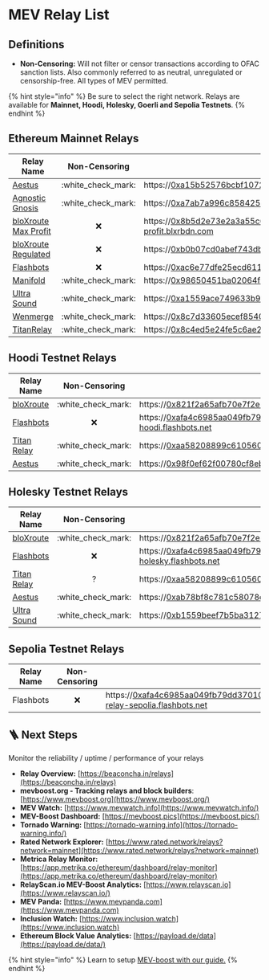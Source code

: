 # MEV Relay List

## Definitions

* **Non-Censoring:** Will not filter or censor transactions according to OFAC sanction lists. Also commonly referred to as neutral, unregulated or censorship-free. All types of MEV permitted.

{% hint style="info" %}
Be sure to select the right network. Relays are available for **Mainnet, Hoodi, Holesky, Goerli and Sepolia Testnets**.
{% endhint %}

## Ethereum Mainnet Relays

| Relay Name                                                                                                |     Non-Censoring    | URL                                                                                                                                         |
| --------------------------------------------------------------------------------------------------------- | :------------------: | ------------------------------------------------------------------------------------------------------------------------------------------- |
| [Aestus](https://aestus.live)                                                                             | :white\_check\_mark: | https://0xa15b52576bcbf1072f4a011c0f99f9fb6c66f3e1ff321f11f461d15e31b1cb359caa092c71bbded0bae5b5ea401aab7e@aestus.live                      |
| [Agnostic Gnosis](https://agnostic-relay.net)                                                             | :white\_check\_mark: | https://0xa7ab7a996c8584251c8f925da3170bdfd6ebc75d50f5ddc4050a6fdc77f2a3b5fce2cc750d0865e05d7228af97d69561@agnostic-relay.net               |
| [bloXroute Max Profit](https://docs.bloxroute.com/the-merge-eth2.0/mev-relay-instructions-for-validators) |          :x:         | https://0x8b5d2e73e2a3a55c6c87b8b6eb92e0149a125c852751db1422fa951e42a09b82c142c3ea98d0d9930b056a3bc9896b8f@bloxroute.max-profit.blxrbdn.com |
| [bloXroute Regulated](https://docs.bloxroute.com/the-merge-eth2.0/mev-relay-instructions-for-validators)  |          :x:         | https://0xb0b07cd0abef743db4260b0ed50619cf6ad4d82064cb4fbec9d3ec530f7c5e6793d9f286c4e082c0244ffb9f2658fe88@bloxroute.regulated.blxrbdn.com  |
| [Flashbots](https://boost.flashbots.net)                                                                  |          :x:         | https://0xac6e77dfe25ecd6110b8e780608cce0dab71fdd5ebea22a16c0205200f2f8e2e3ad3b71d3499c54ad14d6c21b41a37ae@boost-relay.flashbots.net        |
| [Manifold](https://mainnet-relay.securerpc.com)                                                           | :white\_check\_mark: | https://0x98650451ba02064f7b000f5768cf0cf4d4e492317d82871bdc87ef841a0743f69f0f1eea11168503240ac35d101c9135@mainnet-relay.securerpc.com      |
| [Ultra Sound](https://relay.ultrasound.money)                                                             | :white\_check\_mark: | https://0xa1559ace749633b997cb3fdacffb890aeebdb0f5a3b6aaa7eeeaf1a38af0a8fe88b9e4b1f61f236d2e64d95733327a62@relay.ultrasound.money           |
| [Wenmerge](https://relay.wenmerge.com)                                                                    | :white\_check\_mark: | https://0x8c7d33605ecef85403f8b7289c8058f440cbb6bf72b055dfe2f3e2c6695b6a1ea5a9cd0eb3a7982927a463feb4c3dae2@relay.wenmerge.com               |
| [TitanRelay](https://titanrelay.xyz)                                                                      | :white\_check\_mark: | https://0x8c4ed5e24fe5c6ae21018437bde147693f68cda427cd1122cf20819c30eda7ed74f72dece09bb313f2a1855595ab677d@titanrelay.xyz                   |

## Hoodi Testnet Relays

| Relay Name                             |     Non-Censoring    | URL                                                                                                                                        |
| -------------------------------------- | :------------------: | ------------------------------------------------------------------------------------------------------------------------------------------ |
| [bloXroute](https://bloxroute.com)     | :white\_check\_mark: | https://0x821f2a65afb70e7f2e820a925a9b4c80a159620582c1766b1b09729fec178b11ea22abb3a51f07b288be815a1a2ff516@bloxroute.hoodi.blxrbdn.com     |
| [Flashbots](https://www.flashbots.net) |          :x:         | https://0xafa4c6985aa049fb79dd37010438cfebeb0f2bd42b115b89dd678dab0670c1de38da0c4e9138c9290a398ecd9a0b3110@boost-relay-hoodi.flashbots.net |
| [Titan Relay](http://titanrelay.xyz/)  | :white\_check\_mark: | https://0xaa58208899c6105603b74396734a6263cc7d947f444f396a90f7b7d3e65d102aec7e5e5291b27e08d02c50a050825c2f@hoodi.titanrelay.xyz            |
| [Aestus](https://aestus.live)          | :white\_check\_mark: | https://0x98f0ef62f00780cf8eb06701a7d22725b9437d4768bb19b363e882ae87129945ec206ec2dc16933f31d983f8225772b6@hoodi.aestus.live               |

## Holesky Testnet Relays

| Relay Name                                    |     Non-Censoring    | URL                                                                                                                                          |
| --------------------------------------------- | :------------------: | -------------------------------------------------------------------------------------------------------------------------------------------- |
| [bloXroute](https://bloxroute.com)            | :white\_check\_mark: | https://0x821f2a65afb70e7f2e820a925a9b4c80a159620582c1766b1b09729fec178b11ea22abb3a51f07b288be815a1a2ff516@bloxroute.holesky.blxrbdn.com     |
| [Flashbots](https://www.flashbots.net)        |          :x:         | https://0xafa4c6985aa049fb79dd37010438cfebeb0f2bd42b115b89dd678dab0670c1de38da0c4e9138c9290a398ecd9a0b3110@boost-relay-holesky.flashbots.net |
| [Titan Relay](http://titanrelay.xyz/)         |           ?          | https://0xaa58208899c6105603b74396734a6263cc7d947f444f396a90f7b7d3e65d102aec7e5e5291b27e08d02c50a050825c2f@holesky.titanrelay.xyz            |
| [Aestus](https://aestus.live)                 | :white\_check\_mark: | https://0xab78bf8c781c58078c3beb5710c57940874dd96aef2835e7742c866b4c7c0406754376c2c8285a36c630346aa5c5f833@holesky.aestus.live               |
| [Ultra Sound](https://relay.ultrasound.money) | :white\_check\_mark: | https://0xb1559beef7b5ba3127485bbbb090362d9f497ba64e177ee2c8e7db74746306efad687f2cf8574e38d70067d40ef136dc@relay-stag.ultrasound.money       |

## Sepolia Testnet Relays

| Relay Name | Non-Censoring | URL                                                                                                                                          |
| ---------- | :-----------: | -------------------------------------------------------------------------------------------------------------------------------------------- |
| Flashbots  |      :x:      | https://0xafa4c6985aa049fb79dd37010438cfebeb0f2bd42b115b89dd678dab0670c1de38da0c4e9138c9290a398ecd9a0b3110@boost-relay-sepolia.flashbots.net |

## :ladder: Next Steps

Monitor the reliability / uptime / performance of your relays

* **Relay Overview:** [https://beaconcha.in/relays](https://beaconcha.in/relays)
* **mevboost.org - Tracking relays and block builders**: [https://www.mevboost.org](https://www.mevboost.org/)
* **MEV Watch:** [https://www.mevwatch.info](https://www.mevwatch.info/)
* **MEV-Boost Dashboard:** [https://mevboost.pics](https://mevboost.pics/)
* **Tornado Warning:** [https://tornado-warning.info](https://tornado-warning.info/)
* **Rated Network Explorer:** [https://www.rated.network/relays?network=mainnet](https://www.rated.network/relays?network=mainnet)
* **Metrica Relay Monitor:** [https://app.metrika.co/ethereum/dashboard/relay-monitor](https://app.metrika.co/ethereum/dashboard/relay-monitor)
* **RelayScan.io MEV-Boost Analytics:** [https://www.relayscan.io](https://www.relayscan.io/)
* **MEV Panda:** [https://www.mevpanda.com](https://www.mevpanda.com)
* **Inclusion Watch:** [https://www.inclusion.watch](https://www.inclusion.watch)
* **Ethereum Block Value Analytics:** [https://payload.de/data](https://payload.de/data/)

{% hint style="info" %}
Learn to setup [MEV-boost with our guide.](./)
{% endhint %}
